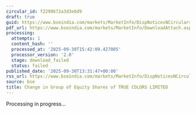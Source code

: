 ```yaml
---
circular_id: f2298672a3d3e6d9
draft: true
guid: https://www.bseindia.com/markets/MarketInfo/DispNoticesNCirculars.aspx?Noticeid={239D2754-3964-4A1B-84F2-BE796E03E9C0}&noticeno=20250930-64&dt=09/30/2025&icount=64&totcount=104&flag=0
pdf_url: https://www.bseindia.com/markets/MarketInfo/DownloadAttach.aspx?id=20250930-64&attachedId=
processing:
  attempts: 1
  content_hash: ''
  processed_at: '2025-09-30T15:42:09.427005'
  processor_version: '2.0'
  stage: download_failed
  status: failed
published_date: '2025-09-30T13:31:47+00:00'
rss_url: https://www.bseindia.com/markets/MarketInfo/DispNoticesNCirculars.aspx?Noticeid={239D2754-3964-4A1B-84F2-BE796E03E9C0}&noticeno=20250930-64&dt=09/30/2025&icount=64&totcount=104&flag=0
source: bse
title: Change in Group of Equity Shares of TRUE COLORS LIMITED
---
```


Processing in progress...